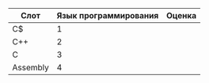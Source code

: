 | Слот | Язык программирования | Оценка |
|------|-----------------------|-
| C$ | 1 |
| С++ | 2 |
| C | 3 |
| Assembly | 4 |
